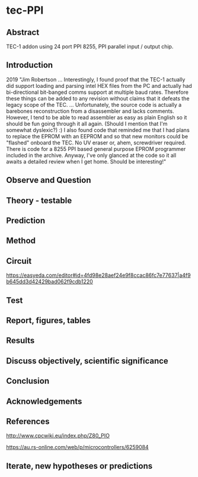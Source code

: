 # tec-PPI


## Abstract

TEC-1 addon using 24 port PPI 8255, PPI parallel input / output chip. 


## Introduction 

2019 "Jim Robertson ... Interestingly, I found proof that the TEC-1 actually did support loading and parsing intel HEX files from the PC and actually had bi-directional bit-banged comms support at multiple baud rates. Therefore these things can be added to any revision without claims that it defeats the legacy scope of the TEC. ... Unfortunately, the source code is actually a barebones reconstruction from a disassembler and lacks comments. However, I tend to be able to read assembler as easy as plain English so it should be fun going through it all again. (Should I mention that I'm somewhat dyslexic?) :) I also found code that reminded me that I had plans to replace the EPROM with an EEPROM and so that new monitors could be "flashed" onboard the TEC. No UV eraser or, ahem, screwdriver required. There is code for a 8255 PPI based general purpose EPROM programmer included in the archive. Anyway, I've only glanced at the code so it all awaits a detailed review when I get home. Should be interesting!"


## Observe and Question 

## Theory - testable

## Prediction

## Method 

## Circuit

https://easyeda.com/editor#id=4fd98e28aef24e9f8ccac86fc7e77637|a4f9b645dd3d42429bad062f9cdb1220

## Test

## Report, figures, tables

## Results

## Discuss objectively, scientific significance 

## Conclusion 

## Acknowledgements

## References
http://www.cpcwiki.eu/index.php/Z80_PIO

https://au.rs-online.com/web/p/microcontrollers/6259084





## Iterate, new hypotheses or predictions

